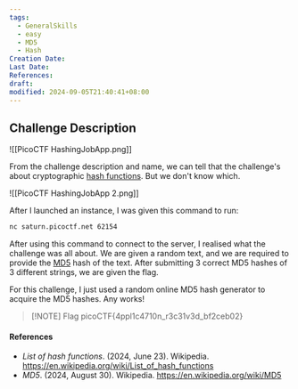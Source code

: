 ```yaml
---
tags:
  - GeneralSkills
  - easy
  - MD5
  - Hash
Creation Date: 
Last Date: 
References: 
draft: 
modified: 2024-09-05T21:40:41+08:00
---
```

## Challenge Description
![[PicoCTF HashingJobApp.png]]

From the challenge description and name, we can tell that the challenge's about cryptographic [hash functions](https://en.wikipedia.org/wiki/List_of_hash_functions). But we don't know which. 

![[PicoCTF HashingJobApp 2.png]]

After I launched an instance, I was given this command to run:

```bash
nc saturn.picoctf.net 62154
```

After using this command to connect to the server, I realised what the challenge was all about. We are given a random text, and we are required to provide the [MD5](https://en.wikipedia.org/wiki/MD5) hash of the text. After submitting 3 correct MD5 hashes of 3 different strings, we are given the flag. 

For this challenge, I just used a random online MD5 hash generator to acquire the MD5 hashes. Any works!

> [!NOTE] Flag
> picoCTF{4ppl1c4710n_r3c31v3d_bf2ceb02}

#### References
- _List of hash functions_. (2024, June 23). Wikipedia. https://en.wikipedia.org/wiki/List_of_hash_functions
- _MD5_. (2024, August 30). Wikipedia. https://en.wikipedia.org/wiki/MD5